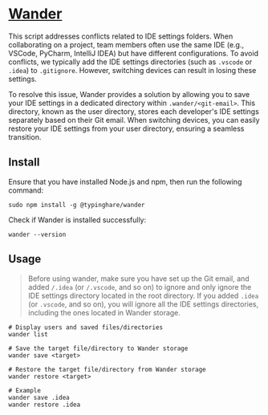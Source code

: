 # [Wander](https://github.com/typinghare/wander)

This script addresses conflicts related to IDE settings folders. When collaborating on a project, team members often use the same IDE (e.g., VSCode, PyCharm, IntelliJ IDEA) but have different configurations. To avoid conflicts, we typically add the IDE settings directories (such as `.vscode` or `.idea`) to `.gitignore`. However, switching devices can result in losing these settings.

To resolve this issue, Wander provides a solution by allowing you to save your IDE settings in a dedicated directory within `.wander/<git-email>`. This directory, known as the user directory, stores each developer's IDE settings separately based on their Git email. When switching devices, you can easily restore your IDE settings from your user directory, ensuring a seamless transition.

## Install

Ensure that you have installed Node.js and npm, then run the following command:

```shell
sudo npm install -g @typinghare/wander
```

Check if Wander is installed successfully:

```shell
wander --version
```

## Usage

> Before using wander, make sure you have set up the Git email, and added `/.idea` (or `/.vscode`, and so on) to ignore and only ignore the IDE settings directory located in the root directory.
> If you added `.idea` (or `.vscode`, and so on), you will ignore all the IDE settings directories, including the ones located in Wander storage.

```shell
# Display users and saved files/directories 
wander list

# Save the target file/directory to Wander storage
wander save <target>

# Restore the target file/directory from Wander storage
wander restore <target>

# Example
wander save .idea
wander restore .idea
```
